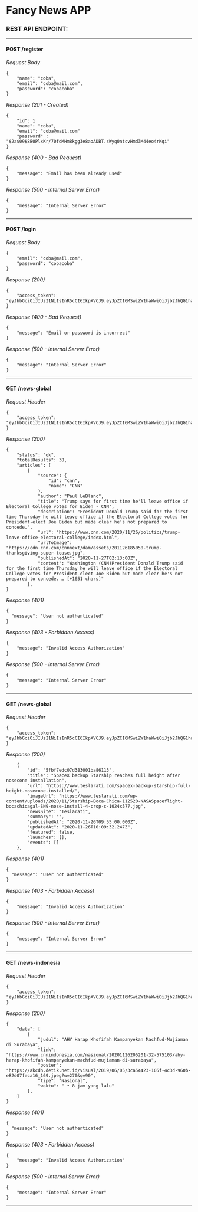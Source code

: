 # Fancy News APP  

### REST API ENDPOINT:

** *
#### POST /register

_Request Body_
```
{
    "name": "coba",
    "email": "coba@mail.com",
    "password": "cobacoba"
}
```

_Response (201 - Created)_
```
{
    "id": 1
    "name": "coba",
    "email": "coba@mail.com"
    "password" : "$2a$09$8B0PlxKr/70fdMHm8kgg3e8aoADBT.sWyq0ntcvHmd3M44eo4rKqi"
}

```

_Response (400 - Bad Request)_
```
{
    "message": "Email has been already used"
}

```

_Response (500 - Internal Server Error)_
```
{
    "message": "Internal Server Error"
}

```
***
#### POST /login

_Request Body_
```
{
    "email": "coba@mail.com",
    "password": "cobacoba"
}
```

_Response (200)_
```
{
    "access_token": "eyJhbGciOiJIUzI1NiIsInR5cCI6IkpXVCJ9.eyJpZCI6MSwiZW1haWwiOiJjb2JhQG1haWwuY29tIiwiaWF0IjoxNjA2NDQ1NDY5fQ.sduE7JVaPB1ZcQ9GssXufBpHOjxYx2jicV9ADiAoR6o"
}

```

_Response (400 - Bad Request)_
```
{
    "message": "Email or password is incorrect"
}
```

_Response (500 - Internal Server Error)_
```
{
    "message": "Internal Server Error"
}
```

___
#### GET /news-global

_Request Header_
```
{
    "access_token": "eyJhbGciOiJIUzI1NiIsInR5cCI6IkpXVCJ9.eyJpZCI6MSwiZW1haWwiOiJjb2JhQG1haWwuY29tIiwiaWF0IjoxNjA2NDQ1NDY5fQ.sduE7JVaPB1ZcQ9GssXufBpHOjxYx2jicV9ADiAoR6o"
}
```

_Response (200)_
```
{
    "status": "ok",
    "totalResults": 38,
    "articles": [
        {
            "source": {
                "id": "cnn",
                "name": "CNN"
            },
            "author": "Paul LeBlanc",
            "title": "Trump says for first time he'll leave office if Electoral College votes for Biden - CNN",
            "description": "President Donald Trump said for the first time Thursday he will leave office if the Electoral College votes for President-elect Joe Biden but made clear he's not prepared to concede.",
            "url": "https://www.cnn.com/2020/11/26/politics/trump-leave-office-electoral-college/index.html",
            "urlToImage": "https://cdn.cnn.com/cnnnext/dam/assets/201126185050-trump-thanksgiving-super-tease.jpg",
            "publishedAt": "2020-11-27T02:13:00Z",
            "content": "Washington (CNN)President Donald Trump said for the first time Thursday he will leave office if the Electoral College votes for President-elect Joe Biden but made clear he's not prepared to concede. … [+1651 chars]"
        },
}
```

_Response (401)_
```
{
  "message": "User not authenticated" 
}
```

_Response (403 - Forbidden Access)_
```
{
    "message": "Invalid Access Authorization"
}
```

_Response (500 - Internal Server Error)_
```
{
    "message": "Internal Server Error"
}
```

___
#### GET /news-global

_Request Header_
```
{
    "access_token": "eyJhbGciOiJIUzI1NiIsInR5cCI6IkpXVCJ9.eyJpZCI6MSwiZW1haWwiOiJjb2JhQG1haWwuY29tIiwiaWF0IjoxNjA2NDQ1NDY5fQ.sduE7JVaPB1ZcQ9GssXufBpHOjxYx2jicV9ADiAoR6o"
}
```

_Response (200)_
```
    {
        "id": "5fbf7edc07d383001ba86113",
        "title": "SpaceX backup Starship reaches full height after nosecone installation",
        "url": "https://www.teslarati.com/spacex-backup-starship-full-height-nosecone-installed/",
        "imageUrl": "https://www.teslarati.com/wp-content/uploads/2020/11/Starship-Boca-Chica-112520-NASASpaceflight-bocachicagal-SN9-nose-install-4-crop-c-1024x577.jpg",
        "newsSite": "Teslarati",
        "summary": "",
        "publishedAt": "2020-11-26T09:55:00.000Z",
        "updatedAt": "2020-11-26T10:09:32.247Z",
        "featured": false,
        "launches": [],
        "events": []
    },
```

_Response (401)_
```
{
  "message": "User not authenticated" 
}
```

_Response (403 - Forbidden Access)_
```
{
    "message": "Invalid Access Authorization"
}
```

_Response (500 - Internal Server Error)_
```
{
    "message": "Internal Server Error"
}
```

___
#### GET /news-indonesia

_Request Header_
```
{
    "access_token": "eyJhbGciOiJIUzI1NiIsInR5cCI6IkpXVCJ9.eyJpZCI6MSwiZW1haWwiOiJjb2JhQG1haWwuY29tIiwiaWF0IjoxNjA2NDQ1NDY5fQ.sduE7JVaPB1ZcQ9GssXufBpHOjxYx2jicV9ADiAoR6o"
}
```

_Response (200)_
```
{
    "data": [
        {
            "judul": "AHY Harap Khofifah Kampanyekan Machfud-Mujiaman di Surabaya",
            "link": "https://www.cnnindonesia.com/nasional/20201126205201-32-575103/ahy-harap-khofifah-kampanyekan-machfud-mujiaman-di-surabaya",
            "poster": "https://akcdn.detik.net.id/visual/2019/06/05/3ca54423-105f-4c3d-960b-e82d07feca16_169.jpeg?w=270&q=90",
            "tipe": "Nasional",
            "waktu": " • 8 jam yang lalu"
        },
    ]
}
```

_Response (401)_
```
{
  "message": "User not authenticated" 
}
```

_Response (403 - Forbidden Access)_
```
{
    "message": "Invalid Access Authorization"
}
```

_Response (500 - Internal Server Error)_
```
{
    "message": "Internal Server Error"
}
```
___
